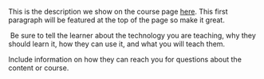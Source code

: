 This is the description we show on the course page [here](https://lab.github.com/trinhnhat-1511/learning-all-day). This first paragraph will be featured at the top of the page so make it great.
​

​
Be sure to tell the learner about the technology you are teaching, why they should learn it, how they can use it, and what you will teach them.
​


Include information on how they can reach you for questions about the content or course. 